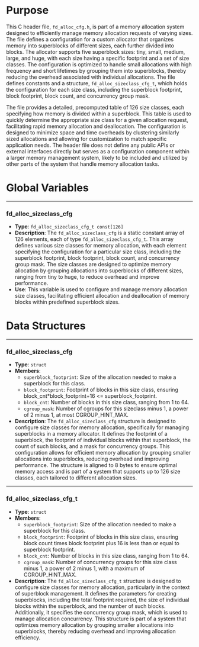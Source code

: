 # Purpose
This C header file, `fd_alloc_cfg.h`, is part of a memory allocation system designed to efficiently manage memory allocation requests of varying sizes. The file defines a configuration for a custom allocator that organizes memory into superblocks of different sizes, each further divided into blocks. The allocator supports five superblock sizes: tiny, small, medium, large, and huge, with each size having a specific footprint and a set of size classes. The configuration is optimized to handle small allocations with high frequency and short lifetimes by grouping them into superblocks, thereby reducing the overhead associated with individual allocations. The file defines constants and a structure, `fd_alloc_sizeclass_cfg_t`, which holds the configuration for each size class, including the superblock footprint, block footprint, block count, and concurrency group mask.

The file provides a detailed, precomputed table of 126 size classes, each specifying how memory is divided within a superblock. This table is used to quickly determine the appropriate size class for a given allocation request, facilitating rapid memory allocation and deallocation. The configuration is designed to minimize space and time overheads by clustering similarly sized allocations and allowing for customization to match specific application needs. The header file does not define any public APIs or external interfaces directly but serves as a configuration component within a larger memory management system, likely to be included and utilized by other parts of the system that handle memory allocation tasks.
# Global Variables

---
### fd\_alloc\_sizeclass\_cfg
- **Type**: ``fd_alloc_sizeclass_cfg_t const[126]``
- **Description**: The `fd_alloc_sizeclass_cfg` is a static constant array of 126 elements, each of type `fd_alloc_sizeclass_cfg_t`. This array defines various size classes for memory allocation, with each element specifying the configuration for a particular size class, including the superblock footprint, block footprint, block count, and concurrency group mask. The size classes are designed to optimize memory allocation by grouping allocations into superblocks of different sizes, ranging from tiny to huge, to reduce overhead and improve performance.
- **Use**: This variable is used to configure and manage memory allocation size classes, facilitating efficient allocation and deallocation of memory blocks within predefined superblock sizes.


# Data Structures

---
### fd\_alloc\_sizeclass\_cfg
- **Type**: `struct`
- **Members**:
    - `superblock_footprint`: Size of the allocation needed to make a superblock for this class.
    - `block_footprint`: Footprint of blocks in this size class, ensuring block_cnt*block_footprint+16 <= superblock_footprint.
    - `block_cnt`: Number of blocks in this size class, ranging from 1 to 64.
    - `cgroup_mask`: Number of cgroups for this sizeclass minus 1, a power of 2 minus 1, at most CGROUP_HINT_MAX.
- **Description**: The `fd_alloc_sizeclass_cfg` structure is designed to configure size classes for memory allocation, specifically for managing superblocks in a memory allocator. It defines the footprint of a superblock, the footprint of individual blocks within that superblock, the count of such blocks, and a mask for concurrency groups. This configuration allows for efficient memory allocation by grouping smaller allocations into superblocks, reducing overhead and improving performance. The structure is aligned to 8 bytes to ensure optimal memory access and is part of a system that supports up to 126 size classes, each tailored to different allocation sizes.


---
### fd\_alloc\_sizeclass\_cfg\_t
- **Type**: `struct`
- **Members**:
    - `superblock_footprint`: Size of the allocation needed to make a superblock for this class.
    - `block_footprint`: Footprint of blocks in this size class, ensuring block count times block footprint plus 16 is less than or equal to superblock footprint.
    - `block_cnt`: Number of blocks in this size class, ranging from 1 to 64.
    - `cgroup_mask`: Number of concurrency groups for this size class minus 1, a power of 2 minus 1, with a maximum of CGROUP_HINT_MAX.
- **Description**: The `fd_alloc_sizeclass_cfg_t` structure is designed to configure size classes for memory allocation, particularly in the context of superblock management. It defines the parameters for creating superblocks, including the total footprint required, the size of individual blocks within the superblock, and the number of such blocks. Additionally, it specifies the concurrency group mask, which is used to manage allocation concurrency. This structure is part of a system that optimizes memory allocation by grouping smaller allocations into superblocks, thereby reducing overhead and improving allocation efficiency.


